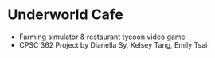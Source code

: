 # Underworld Cafe
* Farming simulator & restaurant tycoon video game
* CPSC 362 Project by Dianella Sy, Kelsey Tang, Emily Tsai

